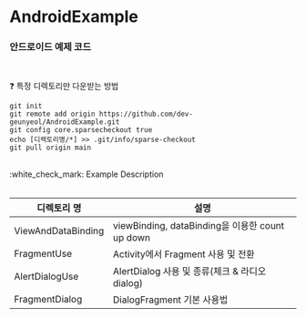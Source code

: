 # AndroidExample
### 안드로이드 예제 코드
<br>

:question: 특정 디렉토리만 다운받는 방법
```
git init
git remote add origin https://github.com/dev-geunyeol/AndroidExample.git
git config core.sparsecheckout true
echo [디렉토리명/*] >> .git/info/sparse-checkout
git pull origin main
```

<br>
:white_check_mark: Example Description
<br><br>

| 디렉토리 명 | 설명 |
|------|---|
| ViewAndDataBinding | viewBinding, dataBinding을 이용한 count up down |
| FragmentUse | Activity에서 Fragment 사용 및 전환 |
| AlertDialogUse | AlertDialog 사용 및 종류(체크 & 라디오 dialog) |
| FragmentDialog | DialogFragment 기본 사용법 |
